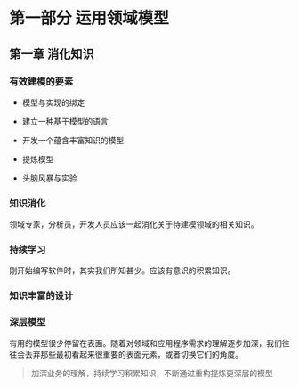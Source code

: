 # 第一部分 运用领域模型

## 第一章 消化知识

### 有效建模的要素

+ 模型与实现的绑定

+ 建立一种基于模型的语言

+ 开发一个蕴含丰富知识的模型

+ 提炼模型

+ 头脑风暴与实验

### 知识消化

领域专家，分析员，开发人员应该一起消化关于待建模领域的相关知识。

### 持续学习

刚开始编写软件时，其实我们所知甚少。应该有意识的积累知识。

### 知识丰富的设计

### 深层模型

有用的模型很少停留在表面。随着对领域和应用程序需求的理解逐步加深，我们往往会丢弃那些最初看起来很重要的表面元素，或者切换它们的角度。

> 加深业务的理解，持续学习积累知识，不断通过重构提炼更深层的模型
